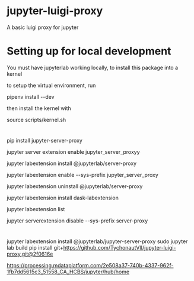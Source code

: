 # jupyter-luigi-proxy
A basic luigi proxy for jupyter 

# Setting up for local development
You must have jupyterlab working locally, to install this package into a kernel

to setup the virtual environment, run 

pipenv install --dev

then install the kernel with

source scripts/kernel.sh 

# 
pip install jupyter-server-proxy

jupyter server extension enable jupyter_server_proxyy

jupyter labextension install @jupyterlab/server-proxy




jupyter labextension enable --sys-prefix jupyter_server_proxy

jupyter labextension uninstall @jupyterlab/server-proxy

jupyter labextension install dask-labextension

jupyter labextension list

jupyter serverextension disable --sys-prefix server-proxy

# 
jupyter labextension install @jupyterlab/jupyter-server-proxy
sudo jupyter lab build
pip install git+https://github.com/TychonautVII/jupyter-luigi-proxy.git@2f0616e

https://processing.mdataplatform.com/2e508a37-740b-4337-962f-1fb7dd5615c3_51558_CA_HCBS/jupyter/hub/home